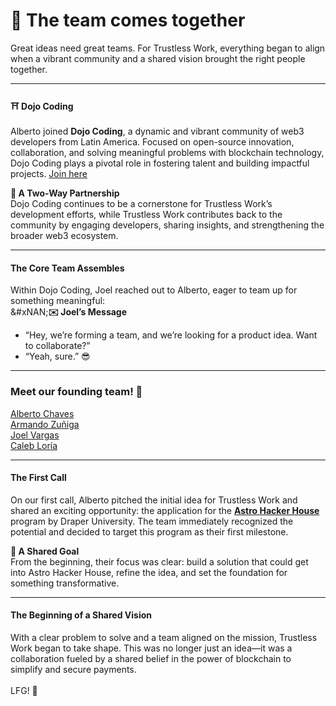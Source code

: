 # 👾 The team comes together

Great ideas need great teams. For Trustless Work, everything began to align when a vibrant community and a shared vision brought the right people together.

***

#### **⛩️ Dojo Coding**

Alberto joined **Dojo Coding**, a dynamic and vibrant community of web3 developers from Latin America. Focused on open-source innovation, collaboration, and solving meaningful problems with blockchain technology, Dojo Coding plays a pivotal role in fostering talent and building impactful projects. [Join here](https://www.skool.com/dojo-coding)

**🌟 A Two-Way Partnership**\
Dojo Coding continues to be a cornerstone for Trustless Work’s development efforts, while Trustless Work contributes back to the community by engaging developers, sharing insights, and strengthening the broader web3 ecosystem.

***

#### **The Core Team Assembles**

Within Dojo Coding, Joel reached out to Alberto, eager to team up for something meaningful:\
&#xNAN;**✉️ Joel’s Message**

* “Hey, we’re forming a team, and we’re looking for a product idea. Want to collaborate?”
* “Yeah, sure.” 😎

***

### Meet our founding team! 🥳&#x20;

[Alberto Chaves](https://www.linkedin.com/in/alberto-chaves-costarica/)\
[Armando Zuñiga](https://www.linkedin.com/in/armandocode/)\
[Joel Vargas](https://www.linkedin.com/in/joelvr/)\
[Caleb Loría](https://www.linkedin.com/in/loriacaleb/)

***

#### **The First Call**

On our first call, Alberto pitched the initial idea for Trustless Work and shared an exciting opportunity: the application for the [**Astro Hacker House**](https://draperuniversity.com/stellar) program by Draper University. The team immediately recognized the potential and decided to target this program as their first milestone.

**🎯 A Shared Goal**\
From the beginning, their focus was clear: build a solution that could get into Astro Hacker House, refine the idea, and set the foundation for something transformative.

***

#### **The Beginning of a Shared Vision**

With a clear problem to solve and a team aligned on the mission, Trustless Work began to take shape. This was no longer just an idea—it was a collaboration fueled by a shared belief in the power of blockchain to simplify and secure payments.\
\
LFG! 🚀
